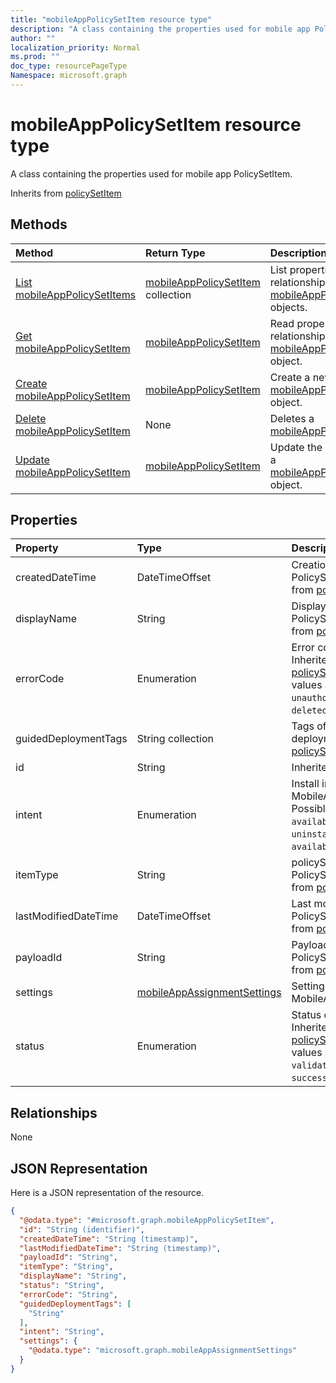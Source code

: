```yaml
---
title: "mobileAppPolicySetItem resource type"
description: "A class containing the properties used for mobile app PolicySetItem."
author: ""
localization_priority: Normal
ms.prod: ""
doc_type: resourcePageType
Namespace: microsoft.graph
---
```



# mobileAppPolicySetItem resource type

A class containing the properties used for mobile app PolicySetItem.


Inherits from [policySetItem](../resources/policySetItem.md)

## Methods
|Method|Return Type|Description|
|:---|:---|:---|
|[List mobileAppPolicySetItems](../api/mobileapppolicysetitem-list.md)|[mobileAppPolicySetItem](../resources/mobileAppPolicySetItem.md) collection|List properties and relationships of the [mobileAppPolicySetItem](../resources/mobileapppolicysetitem.md) objects.|
|[Get mobileAppPolicySetItem](../api/mobileapppolicysetitem-get.md)|[mobileAppPolicySetItem](../resources/mobileAppPolicySetItem.md)|Read properties and relationships of the [mobileAppPolicySetItem](../resources/mobileapppolicysetitem.md) object.|
|[Create mobileAppPolicySetItem](../api/mobileapppolicysetitem-create.md)|[mobileAppPolicySetItem](../resources/mobileAppPolicySetItem.md)|Create a new [mobileAppPolicySetItem](../resources/mobileapppolicysetitem.md) object.|
|[Delete mobileAppPolicySetItem](../api/mobileapppolicysetitem-delete.md)|None|Deletes a [mobileAppPolicySetItem](../resources/mobileapppolicysetitem.md).|
|[Update mobileAppPolicySetItem](../api/mobileapppolicysetitem-update.md)|[mobileAppPolicySetItem](../resources/mobileAppPolicySetItem.md)|Update the properties of a [mobileAppPolicySetItem](../resources/mobileapppolicysetitem.md) object.|

## Properties
|Property|Type|Description|
|:---|:---|:---|
|createdDateTime|DateTimeOffset|Creation time of the PolicySetItem. Inherited from [policySetItem](../resources/policySetItem.md)|
|displayName|String|DisplayName of the PolicySetItem. Inherited from [policySetItem](../resources/policySetItem.md)|
|errorCode|Enumeration|Error code if any occured. Inherited from [policySetItem](../resources/policySetItem.md). Possible values are: `noError`, `unauthorized`, `notFound`, `deleted`.|
|guidedDeploymentTags|String collection|Tags of the guided deployment Inherited from [policySetItem](../resources/policySetItem.md)|
|id|String| Inherited from [entity](../resources/entity.md)|
|intent|Enumeration|Install intent of the MobileAppPolicySetItem. Possible values are: `available`, `required`, `uninstall`, `availableWithoutEnrollment`.|
|itemType|String|policySetType of the PolicySetItem. Inherited from [policySetItem](../resources/policySetItem.md)|
|lastModifiedDateTime|DateTimeOffset|Last modified time of the PolicySetItem. Inherited from [policySetItem](../resources/policySetItem.md)|
|payloadId|String|PayloadId of the PolicySetItem. Inherited from [policySetItem](../resources/policySetItem.md)|
|settings|[mobileAppAssignmentSettings](../resources/intune-apps-mobileAppAssignmentSettings.md)|Settings of the MobileAppPolicySetItem.|
|status|Enumeration|Status of the PolicySetItem. Inherited from [policySetItem](../resources/policySetItem.md). Possible values are: `unknown`, `validating`, `partialSuccess`, `success`, `error`, `notAssigned`.|

## Relationships
None

## JSON Representation
Here is a JSON representation of the resource.
<!-- {
  "blockType": "resource",
  "keyProperty": "id",
  "@odata.type": "microsoft.graph.mobileAppPolicySetItem",
  "baseType": "microsoft.graph.policySetItem",
  "openType": false
}
-->
``` json
{
  "@odata.type": "#microsoft.graph.mobileAppPolicySetItem",
  "id": "String (identifier)",
  "createdDateTime": "String (timestamp)",
  "lastModifiedDateTime": "String (timestamp)",
  "payloadId": "String",
  "itemType": "String",
  "displayName": "String",
  "status": "String",
  "errorCode": "String",
  "guidedDeploymentTags": [
    "String"
  ],
  "intent": "String",
  "settings": {
    "@odata.type": "microsoft.graph.mobileAppAssignmentSettings"
  }
}
```

